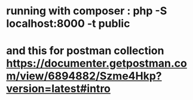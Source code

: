 # running with composer : php -S localhost:8000 -t public
# and this for postman collection https://documenter.getpostman.com/view/6894882/Szme4Hkp?version=latest#intro